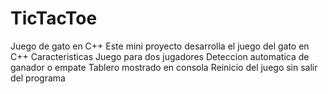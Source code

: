 # TicTacToe
Juego de gato en C++
Este mini proyecto desarrolla el juego del gato en C++
Caracteristicas 
Juego para dos jugadores
Deteccion automatica de ganador o empate
Tablero mostrado en consola
Reinicio del juego sin salir del programa
